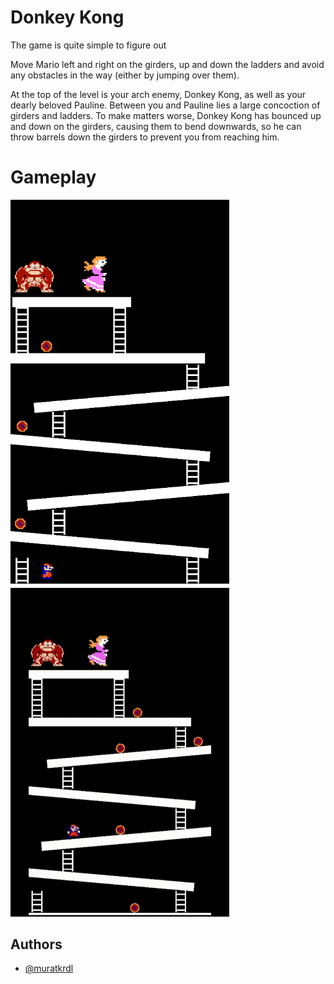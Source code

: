 
# Donkey Kong

The game is quite simple to figure out

Move Mario left and right on the girders, up and down the ladders and avoid any obstacles in the way (either by jumping over them).

At the top of the level is your arch enemy, Donkey Kong, as well as your dearly beloved Pauline. Between you and Pauline lies a large concoction of girders and ladders. To make matters worse, Donkey Kong has bounced up and down on the girders, causing them to bend downwards, so he can throw barrels down the girders to prevent you from reaching him.

# Gameplay

<img src="https://github.com/muratkrdl/Donkey-Kong/blob/main/Donkey%20Kong.png" width="350">

<img src="https://github.com/muratkrdl/Donkey-Kong/blob/main/Donkey%20Kong%20Gameplay.gif" width="350">


## Authors

- [@muratkrdl](https://github.com/muratkrdl)

